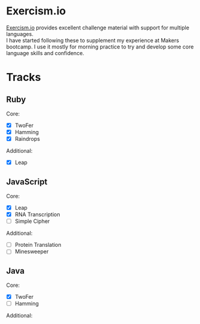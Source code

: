 Exercism.io
======
[Exercism.io](https://exercism.io/) provides excellent challenge material with support for multiple languages.  
I have started following these to supplement my experience at Makers bootcamp. I use it mostly for morning practice to try and develop some core language skills and confidence. 

Tracks
======

Ruby
----
Core:
- [x] TwoFer
- [x] Hamming
- [x] Raindrops

Additional:
- [x] Leap

JavaScript
-------
Core:
- [x] Leap
- [x] RNA Transcription
- [ ] Simple Cipher

Additional:
- [ ] Protein Translation
- [ ] Minesweeper

Java
-----
Core:
- [x] TwoFer
- [ ] Hamming

Additional:


